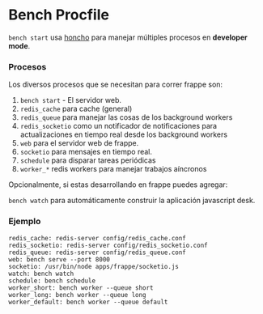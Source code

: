 <!-- add-breadcrumbs -->
# Bench Procfile

`bench start` usa [honcho](http://honcho.readthedocs.org) para manejar múltiples procesos en **developer mode**.

### Procesos

Los diversos procesos que se necesitan para correr frappe son:

1. `bench start` - El servidor web.
4. `redis_cache` para cache (general)
5. `redis_queue` para manejar las cosas de los background workers
6. `redis_socketio` como un notificador de notificaciones para actualizaciones en tiempo real desde los background workers
7. `web` para el servidor web de frappe.
7. `socketio` para mensajes en tiempo real.
3. `schedule` para disparar tareas periódicas
3. `worker_*` redis workers para manejar trabajos aíncronos

Opcionalmente, si estas desarrollando en frappe puedes agregar:

`bench watch` para automáticamente construir la aplicación  javascript desk.

### Ejemplo

	redis_cache: redis-server config/redis_cache.conf
	redis_socketio: redis-server config/redis_socketio.conf
	redis_queue: redis-server config/redis_queue.conf
	web: bench serve --port 8000
	socketio: /usr/bin/node apps/frappe/socketio.js
	watch: bench watch
	schedule: bench schedule
	worker_short: bench worker --queue short
	worker_long: bench worker --queue long
	worker_default: bench worker --queue default
